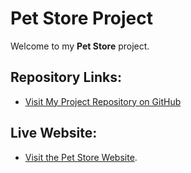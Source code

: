 # Pet Store Project

Welcome to my **Pet Store** project.

## Repository Links:
- [Visit My Project Repository on GitHub](https://github.com/ilham029/Pet-Store.git)

## Live Website:
- [Visit the Pet Store Website](https://ilham029.github.io/Pet-Store/).




